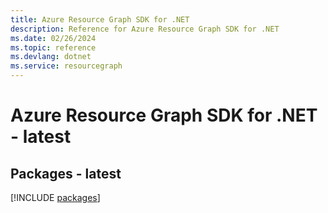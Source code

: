 ```yaml
---
title: Azure Resource Graph SDK for .NET
description: Reference for Azure Resource Graph SDK for .NET
ms.date: 02/26/2024
ms.topic: reference
ms.devlang: dotnet
ms.service: resourcegraph
---
```

# Azure Resource Graph SDK for .NET - latest
## Packages - latest
[!INCLUDE [packages](resource-graph-index.md)]